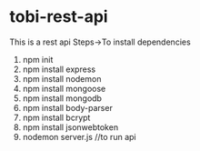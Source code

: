# tobi-rest-api
This is a rest api 
Steps->To install dependencies 
1. npm init
2. npm install express
3. npm install nodemon
4. npm install mongoose
5. npm install mongodb
6. npm install body-parser 
7. npm install bcrypt
8. npm install jsonwebtoken
9. nodemon server.js  //to run api
